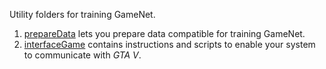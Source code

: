 Utility folders for training GameNet.

1. [prepareData](prepareData) lets you prepare data compatible for training GameNet.
2. [interfaceGame](interfaceGame) contains instructions and scripts to enable your system to communicate with *GTA V*.
